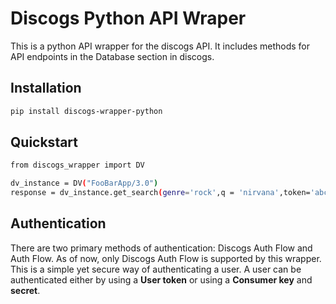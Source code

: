 # Discogs Python API Wraper

This is a python API wrapper for the discogs API. It includes methods for API endpoints in the Database section in discogs.

## Installation 

```bash
pip install discogs-wrapper-python
```

## Quickstart

```bash
from discogs_wrapper import DV

dv_instance = DV("FooBarApp/3.0")
response = dv_instance.get_search(genre='rock',q = 'nirvana',token='abcde123')
```

## Authentication
There are two primary methods of authentication: Discogs Auth Flow and Auth Flow. As of now, only Discogs Auth Flow is supported by this wrapper. This is a simple yet secure way of authenticating a user. A user can be authenticated either by using a __User token__ or using a __Consumer key__ and __secret__. 

